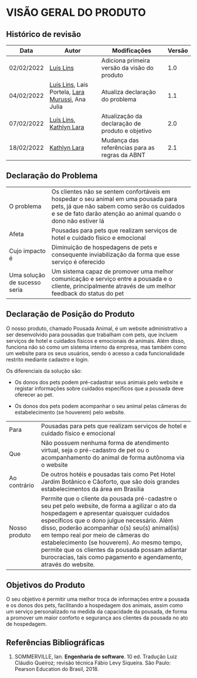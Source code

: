 # VISÃO GERAL DO PRODUTO

## Histórico de revisão
| Data       | Autor                                        | Modificações                      | Versão |
| ---------- | -------------------------------------------- | --------------------------------- | ------ |
| 02/02/2022 | [Luís Lins](https://github.com/luisgaboardi) | Adiciona primeira versão da visão do produto | 1.0 |
| 04/02/2022 | [Luís Lins](https://github.com/luisgaboardi), Laís Portela, [Lara Murussi](https://github.com/klmurussi), Ana Julia | Atualiza declaração do problema | 1.1 |
| 07/02/2022 | [Luís Lins](https://github.com/luisgaboardi), [Kathlyn Lara](https://github.com/klmurussi) | Atualização da declaração de produto e objetivo | 2.0 |
| 18/02/2022 | [Kathlyn Lara](https://github.com/klmurussi) | Mudança das referências para as regras da ABNT | 2.1 |


## Declaração do Problema

|||
| - | - |
| O problema | Os clientes não se sentem confortáveis em hospedar o seu animal em uma pousada para pets, já que não sabem como serão os cuidados e se de fato darão atenção ao animal quando o dono não estiver lá |
| Afeta | Pousadas para pets que realizam serviços de hotel e cuidado físico e emocional
| Cujo impacto é | Diminuição de hospedagens de pets e consequente inviabilização da forma que esse serviço é oferecido |
| Uma solução de sucesso seria | Um sistema capaz de promover uma melhor comunicação e serviço entre a pousada e o cliente, principalmente através de um melhor feedback do status do pet |

## Declaração de Posição do Produto

O nosso produto, chamado Pousada Animal, é um website administrativo a ser desenvolvido para pousadas que trabalham com pets, que incluem serviços de hotel e cuidados físicos e emocionais de animais. Além disso, funciona não só como um sistema interno da empresa, mas também como um website para os seus usuários, sendo o acesso a cada funcionalidade restrito mediante cadastro e login.

Os diferenciais da solução são:

- Os donos dos pets podem pré-cadastrar seus animais pelo website e registar informações sobre cuidados específicos que a pousada deve oferecer ao pet.

- Os donos dos pets podem acompanhar o seu animal pelas câmeras do estabelecimento (se houverem) pelo website.

|||
| - | - |
| Para | Pousadas para pets que realizam serviços de hotel e cuidado físico e emocional|
| Que | Não possuem nenhuma forma de atendimento virtual, seja o pré-cadastro de pet ou o acompanhamento do animal de forma autônoma via o website |
| Ao contrário | De outros hotéis e pousadas tais como Pet Hotel Jardim Botânico e Cãoforto, que são dois grandes estabelecimentos da área em Brasília|
| Nosso produto | Permite que o cliente da pousada pré-cadastre o seu pet pelo website, de forma a agilizar o ato da hospedagem e apresentar quaisquer cuidados específicos que o dono julgue necessário. Além disso, poderão acompanhar o(s) seu(s) animal(is) em tempo real por meio de câmeras do estabelecimento (se houverem). Ao mesmo tempo, permite que os clientes da pousada possam adiantar burocracias, tais como pagamento e agendamento, através do website. |

## Objetivos do Produto
O seu objetivo é permitir uma melhor troca de informações entre a pousada e os donos dos pets, facilitando a hospedagem dos animais, assim como um serviço personalizado na medida da capacidade da pousada, de forma a promover um maior conforto e segurança aos clientes da pousada no ato de hospedagem.

## Referências Bibliográficas
1. SOMMERVILLE, Ian. **Engenharia de software**. 10 ed. Tradução Luiz Cláudio Queiroz; revisão técnica Fábio Levy Siqueira. São Paulo: Pearson Education do Brasil, 2018.
